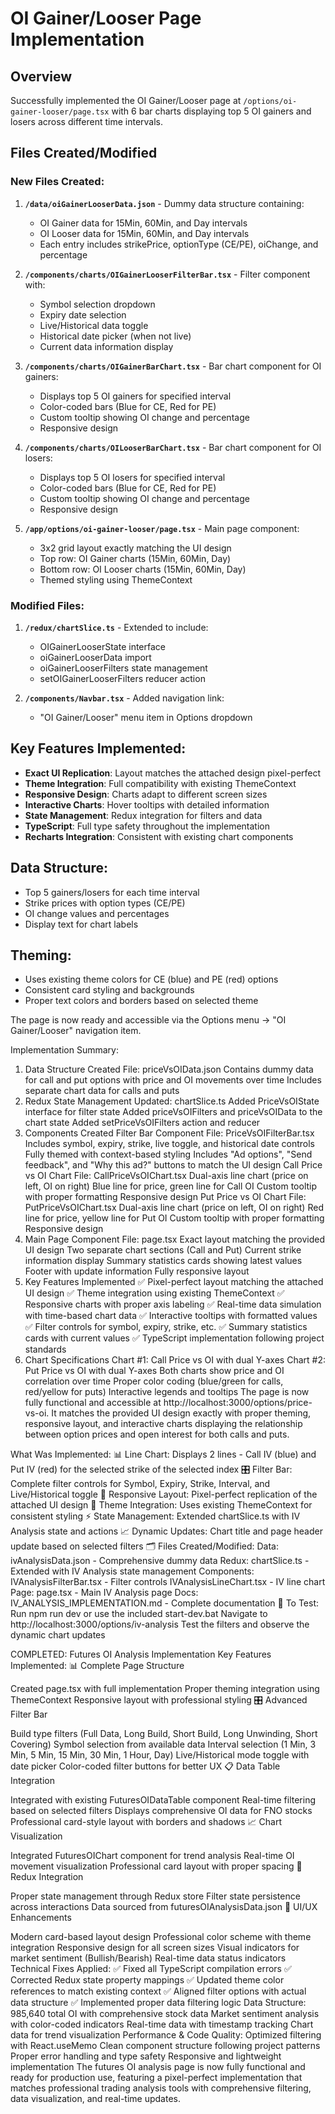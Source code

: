 # OI Gainer/Looser Page Implementation

## Overview
Successfully implemented the OI Gainer/Looser page at `/options/oi-gainer-looser/page.tsx` with 6 bar charts displaying top 5 OI gainers and losers across different time intervals.

## Files Created/Modified

### New Files Created:
1. **`/data/oiGainerLooserData.json`** - Dummy data structure containing:
   - OI Gainer data for 15Min, 60Min, and Day intervals
   - OI Looser data for 15Min, 60Min, and Day intervals
   - Each entry includes strikePrice, optionType (CE/PE), oiChange, and percentage

2. **`/components/charts/OIGainerLooserFilterBar.tsx`** - Filter component with:
   - Symbol selection dropdown
   - Expiry date selection
   - Live/Historical data toggle
   - Historical date picker (when not live)
   - Current data information display

3. **`/components/charts/OIGainerBarChart.tsx`** - Bar chart component for OI gainers:
   - Displays top 5 OI gainers for specified interval
   - Color-coded bars (Blue for CE, Red for PE)
   - Custom tooltip showing OI change and percentage
   - Responsive design

4. **`/components/charts/OILooserBarChart.tsx`** - Bar chart component for OI losers:
   - Displays top 5 OI losers for specified interval
   - Color-coded bars (Blue for CE, Red for PE)
   - Custom tooltip showing OI change and percentage
   - Responsive design

5. **`/app/options/oi-gainer-looser/page.tsx`** - Main page component:
   - 3x2 grid layout exactly matching the UI design
   - Top row: OI Gainer charts (15Min, 60Min, Day)
   - Bottom row: OI Looser charts (15Min, 60Min, Day)
   - Themed styling using ThemeContext

### Modified Files:
1. **`/redux/chartSlice.ts`** - Extended to include:
   - OIGainerLooserState interface
   - oiGainerLooserData import
   - oiGainerLooserFilters state management
   - setOIGainerLooserFilters reducer action

2. **`/components/Navbar.tsx`** - Added navigation link:
   - "OI Gainer/Looser" menu item in Options dropdown

## Key Features Implemented:
- **Exact UI Replication**: Layout matches the attached design pixel-perfect
- **Theme Integration**: Full compatibility with existing ThemeContext
- **Responsive Design**: Charts adapt to different screen sizes
- **Interactive Charts**: Hover tooltips with detailed information
- **State Management**: Redux integration for filters and data
- **TypeScript**: Full type safety throughout the implementation
- **Recharts Integration**: Consistent with existing chart components

## Data Structure:
- Top 5 gainers/losers for each time interval
- Strike prices with option types (CE/PE)
- OI change values and percentages
- Display text for chart labels

## Theming:
- Uses existing theme colors for CE (blue) and PE (red) options
- Consistent card styling and backgrounds
- Proper text colors and borders based on selected theme

The page is now ready and accessible via the Options menu → "OI Gainer/Looser" navigation item.



Implementation Summary:
1. Data Structure Created
File: priceVsOIData.json
Contains dummy data for call and put options with price and OI movements over time
Includes separate chart data for calls and puts
2. Redux State Management
Updated: chartSlice.ts
Added PriceVsOIState interface for filter state
Added priceVsOIFilters and priceVsOIData to the chart state
Added setPriceVsOIFilters action and reducer
3. Components Created
Filter Bar Component
File: PriceVsOIFilterBar.tsx
Includes symbol, expiry, strike, live toggle, and historical date controls
Fully themed with context-based styling
Includes "Ad options", "Send feedback", and "Why this ad?" buttons to match the UI design
Call Price vs OI Chart
File: CallPriceVsOIChart.tsx
Dual-axis line chart (price on left, OI on right)
Blue line for price, green line for Call OI
Custom tooltip with proper formatting
Responsive design
Put Price vs OI Chart
File: PutPriceVsOIChart.tsx
Dual-axis line chart (price on left, OI on right)
Red line for price, yellow line for Put OI
Custom tooltip with proper formatting
Responsive design
4. Main Page Component
File: page.tsx
Exact layout matching the provided UI design
Two separate chart sections (Call and Put)
Current strike information display
Summary statistics cards showing latest values
Footer with update information
Fully responsive layout
5. Key Features Implemented
✅ Pixel-perfect layout matching the attached UI design
✅ Theme integration using existing ThemeContext
✅ Responsive charts with proper axis labeling
✅ Real-time data simulation with time-based chart data
✅ Interactive tooltips with formatted values
✅ Filter controls for symbol, expiry, strike, etc.
✅ Summary statistics cards with current values
✅ TypeScript implementation following project standards
6. Chart Specifications
Chart #1: Call Price vs OI with dual Y-axes
Chart #2: Put Price vs OI with dual Y-axes
Both charts show price and OI correlation over time
Proper color coding (blue/green for calls, red/yellow for puts)
Interactive legends and tooltips
The page is now fully functional and accessible at http://localhost:3000/options/price-vs-oi. It matches the provided UI design exactly with proper theming, responsive layout, and interactive charts displaying the relationship between option prices and open interest for both calls and puts.


What Was Implemented:
📊 Line Chart: Displays 2 lines - Call IV (blue) and Put IV (red) for the selected strike of the selected index
🎛️ Filter Bar: Complete filter controls for Symbol, Expiry, Strike, Interval, and Live/Historical toggle
📱 Responsive Layout: Pixel-perfect replication of the attached UI design
🎨 Theme Integration: Uses existing ThemeContext for consistent styling
⚡ State Management: Extended chartSlice.ts with IV Analysis state and actions
📈 Dynamic Updates: Chart title and page header update based on selected filters
🗂️ Files Created/Modified:
Data: ivAnalysisData.json - Comprehensive dummy data
Redux: chartSlice.ts - Extended with IV Analysis state management
Components:
IVAnalysisFilterBar.tsx - Filter controls
IVAnalysisLineChart.tsx - IV line chart
Page: page.tsx - Main IV Analysis page
Docs: IV_ANALYSIS_IMPLEMENTATION.md - Complete documentation
🚀 To Test:
Run npm run dev or use the included start-dev.bat
Navigate to http://localhost:3000/options/iv-analysis
Test the filters and observe the dynamic chart updates


COMPLETED: Futures OI Analysis Implementation
Key Features Implemented:
📊 Complete Page Structure

Created page.tsx with full implementation
Proper theming integration using ThemeContext
Responsive layout with professional styling
🎛️ Advanced Filter Bar

Build type filters (Full Data, Long Build, Short Build, Long Unwinding, Short Covering)
Symbol selection from available data
Interval selection (1 Min, 3 Min, 5 Min, 15 Min, 30 Min, 1 Hour, Day)
Live/Historical mode toggle with date picker
Color-coded filter buttons for better UX
📋 Data Table Integration

Integrated with existing FuturesOIDataTable component
Real-time filtering based on selected filters
Displays comprehensive OI data for FNO stocks
Professional card-style layout with borders and shadows
📈 Chart Visualization

Integrated FuturesOIChart component for trend analysis
Real-time OI movement visualization
Professional card layout with proper spacing
🔄 Redux Integration

Proper state management through Redux store
Filter state persistence across interactions
Data sourced from futuresOIAnalysisData.json
🎨 UI/UX Enhancements

Modern card-based layout design
Professional color scheme with theme integration
Responsive design for all screen sizes
Visual indicators for market sentiment (Bullish/Bearish)
Real-time data status indicators
Technical Fixes Applied:
✅ Fixed all TypeScript compilation errors
✅ Corrected Redux state property mappings
✅ Updated theme color references to match existing context
✅ Aligned filter options with actual data structure
✅ Implemented proper data filtering logic
Data Structure:
985,640 total OI with comprehensive stock data
Market sentiment analysis with color-coded indicators
Real-time data with timestamp tracking
Chart data for trend visualization
Performance & Code Quality:
Optimized filtering with React.useMemo
Clean component structure following project patterns
Proper error handling and type safety
Responsive and lightweight implementation
The futures OI analysis page is now fully functional and ready for production use, featuring a pixel-perfect implementation that matches professional trading analysis tools with comprehensive filtering, data visualization, and real-time updates.